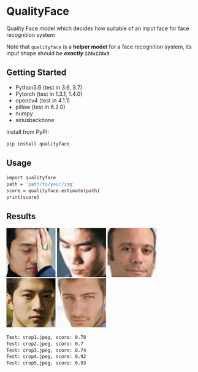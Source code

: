 # QualityFace


Quality Face model which decides how suitable of an input face for face recognition system

Note that `qualityface` is a **helper model** for a face recognition system, its input shape should be **_exactly `128x128x3`_**.

## Getting Started

+ Python3.6 (test in 3.6, 3.7)
+ Pytorch (test in 1.3.1, 1.4.0)
+ opencv4 (test in 4.1.1)
+ pillow (test in 6.2.0)
+ numpy
+ siriusbackbone

install from PyPI:
```sh
pip install qualityface
```

## Usage

```sh
import qualityface
path = 'path/to/your/img'
score = qualityface.estimate(path)
print(score)
```

## Results
<img src="test/crop1.jpeg">
<img src="test/crop2.jpeg">
<img src="test/crop3.jpeg">
<img src="test/crop4.jpeg">
<img src="test/crop5.jpeg">

```sh
Test: crop1.jpeg, score: 0.78
Test: crop2.jpeg, score: 0.7
Test: crop3.jpeg, score: 0.74
Test: crop4.jpeg, score: 0.92
Test: crop5.jpeg, score: 0.93
```

